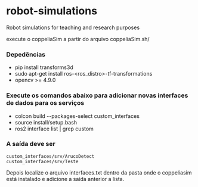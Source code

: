 # robot-simulations
Robot simulations for teaching and research purposes

execute o coppeliaSim a partir do arquivo coppeliaSim.sh/
### Depedências
 - pip install transforms3d
 - sudo apt-get install ros-<ros_distro>-tf-transformations
 - opencv >= 4.9.0
### Execute os comandos abaixo para adicionar novas interfaces de dados para os serviços 
- colcon build --packages-select custom_interfaces
- source install/setup.bash
- ros2 interface list | grep custom
### A saída deve ser
    custom_interfaces/srv/ArucoDetect
    custom_interfaces/srv/Teste
Depois localize o arquivo interfaces.txt dentro da pasta onde o coppeliasim está instalado e adicione a saída anterior a lista.
